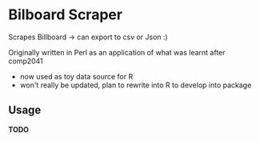 # Bilboard Scraper

Scrapes Billboard -> can export to csv or Json :)

Originally written in Perl as an application of what was learnt after comp2041 

* now used as toy data source for R  
* won't really be updated, plan to rewrite into R to develop into package 

## Usage

**TODO**